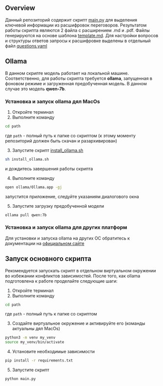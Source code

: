 ## Overview

Данный репозиторий содержит скрипт [main.py](main.py) для выделения ключевой информации из расшифровок переговоров. Результатом работы скрипта являются 2 файла с расширением .md и .pdf. Файлы генерируются на основе шаблона [template.md](template/template.md).
Для настройки вопросов и структуры ответов запросы к расшифровке выделены в отдельный файл [questions.yaml](template/questions.yaml)

## Ollama

В данном скрипте модель работает на локальной машине. Соответственно, для работы скрипта требуется **ollama**, запущенная в фоновом режиме и загруженная предобученная модель. В данном случае это модель **qwen-7b**.

### Установка и запуск ollama дял MacOs

1. Откройте терминал
2. Выполните команду 
```bash
cd path
```
где `path` - полный путь к папке со скриптом (к этому моменту репозиторий должен быть скачан и разархивирован)

3. Запустите скрипт [install_ollama.sh](install_ollama.sh)
```bash
sh install_ollama.sh
```
и дождитесь завершения работы скрипта

4. Выполните команду
```bash
open ollama/Ollama.app -gj
```
запустится приложение, следуйте указаниям диалогового окна

5. Запустите загрузку предобученной модели
```bash
ollama pull qwen:7b
```

### Установка и запуск ollama для других платформ

Для установки и запуска ollama на других ОС обратитесь к документации на [официальном сайте](https://ollama.com)

## Запуск основного скрипта

Рекомендуется запускать скрипт в отдельном виртуальном окружении во избежании конфликтов зависимостей. После того, как ollama подготовлена к работе проделайте следующие шаги:

1. Откройте терминал
2. Выполните команду 
```bash
cd path
```
где `path` - полный путь к папке со скриптом

3. Создайте виртуальное окружение и активируйте его (команды актуальны дял MacOs)
```bash
python3 -m venv my_venv
source my_venv/bin/activate
```
4. Установите необходимые зависимости
```bash
pip install -r requirements.txt
```
5. Запустите скрипт
```bash
python main.py
```